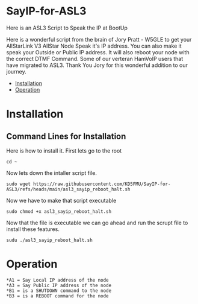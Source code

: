 # SayIP-for-ASL3
Here is an ASL3 Script to Speak the IP at BootUp


Here is a wonderful script from the brain of Jory Pratt - W5GLE to get your AllStarLink V3 AllStar Node Speak it's IP address. You can also make it speak your Outside or Public IP address. It will also reboot your node with the correct DTMF Command. Some of our verteran HamVoIP users that have migrated to ASL3. Thank You Jory for this wonderful addition to our journey. 

- [Installation](#installation) 
- [Operation](#operation)

# Installation

## Command Lines for Installation

Here is how to install it.
First lets go to the root
```
cd ~
```
Now lets down the intaller script file.
```
sudo wget https://raw.githubusercontent.com/KD5FMU/SayIP-for-ASL3/refs/heads/main/asl3_sayip_reboot_halt.sh
```

Now we have to make that script executable
```
sudo chmod +x asl3_sayip_reboot_halt.sh
```

Now that the file is executable we can go ahead and run the scrupt file to install these features.
```
sudu ./asl3_sayip_reboot_halt.sh
```

# Operation

```
*A1 = Say Local IP address of the node
*A3 = Say Public IP address of the node
*B1 = is a SHUTDOWN command to the node
*B3 = is a REBOOT command for the node
```




